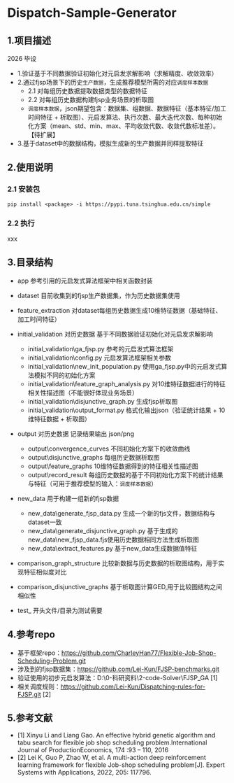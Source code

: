 # Dispatch-Sample-Generator

## 1.项目描述
2026 毕设
- 1.验证基于不同数据验证初始化对元启发求解影响（求解精度、收敛效率）
- 2.通过fjsp场景下的历史`生产数据`，生成推荐模型所需的对应`调度样本数据`
    - 2.1 对每组历史数据提取数据类型的数据特征
    - 2.2 对每组历史数据构建fjsp业务场景的析取图
    - `调度样本数据`，json期望包含：数据集、组数据、数据特征（基本特征/加工时间特征 + 析取图）、元启发算法、执行次数、最大迭代次数、每种初始化方案（mean、std、min、max、平均收敛代数、收敛代数标准差）。【待扩展】
- 3.基于dataset中的数据结构，模拟生成新的生产数据并同样提取特征

## 2.使用说明

### 2.1 安装包

`pip install <package> -i https://pypi.tuna.tsinghua.edu.cn/simple`

### 2.2 执行
xxx

## 3.目录结构
- app 参考引用的元启发式算法框架中相关函数封装
- dataset 目前收集到的fjsp生产数据集，作为历史数据集使用
- feature_extraction 对dataset每组历史数据生成10维特征数据（基础特征、加工时间特征）
- initial_validation 对历史数据 基于不同数据验证初始化对元启发求解影响
    - initial_validation\ga_fjsp.py 参考的元启发式算法框架
    - initial_validation\config.py 元启发算法框架相关参数
    - initial_validation\new_init_population.py 使用ga_fjsp.py中的元启发式算法模拟不同的初始化方案
    - initial_validation\feature_graph_analysis.py 对10维特征数据进行的特征相关性描述图（不能很好体现业务场景）
    - initial_validation\disjunctive_graph.py 生成fjsp析取图
    - initial_validation\output_format.py 格式化输出json（验证统计结果 + 10维特征数据 + 析取图）
- output 对历史数据 记录结果输出 json/png
    - output\convergence_curves 不同初始化方案下的收敛曲线
    - output\disjunctive_graphs 每组历史数据析取图
    - output\feature_graphs 10维特征数据得到的特征相关性描述图
    - output\record_result 每组历史数据的基于不同初始化方案下的统计结果与特征（可用于推荐模型的输入：`调度样本数据`）
- new_data 用于构建一组新的fjsp数据
    - new_data\generate_fjsp_data.py 生成一个新的fjs文件，数据结构与dataset一致
    - new_data\generate_disjunctive_graph.py 基于生成的new_data\new_fjsp_data.fjs使用历史数据相同方法生成析取图
    - new_data\extract_features.py 基于new_data生成数据值特征
- comparison_graph_structure 比较新数据与历史数据的析取图结构，用于实现特征相似度对比
- comparison_disjunctive_graphs 基于析取图计算GED,用于比较图结构之间相似性

- test_ 开头文件/目录为测试需要




## 4.参考repo
- 基于框架repo：https://github.com/CharleyHan77/Flexible-Job-Shop-Scheduling-Problem.git
- 涉及到的fjsp数据集：https://github.com/Lei-Kun/FJSP-benchmarks.git
- 验证使用的初步元启发算法：D:\0-科研资料\2-code-Solver\FJSP_GA [1]
- 相关调度规则：https://github.com/Lei-Kun/Dispatching-rules-for-FJSP.git [2]


## 5.参考文献
- [1] Xinyu Li and Liang Gao. An effective hybrid genetic algorithm and tabu search for flexible job shop scheduling problem.International Journal of ProductionEconomics, 174 :93 – 110, 2016
- [2] Lei K, Guo P, Zhao W, et al. A multi-action deep reinforcement learning framework for flexible Job-shop scheduling problem[J]. Expert Systems with Applications, 2022, 205: 117796.

